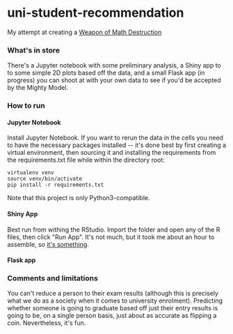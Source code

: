 # uni-student-recommendation
My attempt at creating a [Weapon of Math Destruction](https://en.wikipedia.org/wiki/Weapons_of_Math_Destruction)

### What's in store
There's a Jupyter notebook with some preliminary analysis, a Shiny app to to some simple 2D plots based off the data, and a small Flask app (in progress) you can shoot at with your own data to see if you'd be accepted by the Mighty Model.

### How to run
#### Jupyter Notebook
Install Jupyter Notebook. If you want to rerun the data in the cells you need to have the necessary packages installed -- it's done best by first creating a virtual environment, then sourcing it and installing the requirements from the requirements.txt file while within the directory root:
```
virtualenv venv
source venv/bin/activate
pip install -r requirements.txt
```
Note that this project is only Python3-compatible.

#### Shiny App
Best run from withing the RStudio. Import the folder and open any of the R files, then click "Run App". It's not much, but it took me about an hour to assemble, so [it's something](https://knowyourmeme.com/memes/its-something).

#### Flask app


### Comments and limitations
You can't reduce a person to their exam results (although this is precisely what we do as a society when it comes to university enrolment).
Predicting whether someone is going to graduate based off just their entry results is going to be, on a single person basis, just about as accurate as flipping a coin.
Nevertheless, it's fun.
